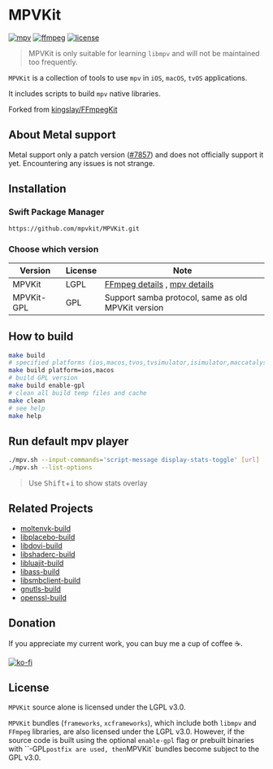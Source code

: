 # MPVKit

[![mpv](https://img.shields.io/badge/mpv-v0.38.0-blue.svg)](https://github.com/mpv-player/mpv)
[![ffmpeg](https://img.shields.io/badge/ffmpeg-n7.0.1-blue.svg)](https://github.com/FFmpeg/FFmpeg)
[![license](https://img.shields.io/github/license/mpvkit/MPVKit)](https://github.com/mpvkit/MPVKit/main/LICENSE)

> MPVKit is only suitable for learning `libmpv` and will not be maintained too frequently.

`MPVKit` is a collection of tools to use `mpv` in `iOS`, `macOS`, `tvOS` applications.

It includes scripts to build `mpv` native libraries.

Forked from [kingslay/FFmpegKit](https://github.com/kingslay/FFmpegKit)

## About Metal support

Metal support only a patch version ([#7857](https://github.com/mpv-player/mpv/pull/7857)) and does not officially support it yet. Encountering any issues is not strange. 

## Installation

### Swift Package Manager

```
https://github.com/mpvkit/MPVKit.git
```

### Choose which version

| Version | License | Note |
|---|---|---|
| MPVKit | LGPL | [FFmpeg details](https://github.com/FFmpeg/FFmpeg/blob/master/LICENSE.md) , [mpv details](https://github.com/mpv-player/mpv/blob/master/Copyright) |
| MPVKit-GPL | GPL | Support samba protocol, same as old MPVKit version |


## How to build

```bash
make build
# specified platforms (ios,macos,tvos,tvsimulator,isimulator,maccatalyst,xros,xrsimulator)
make build platform=ios,macos
# build GPL version
make build enable-gpl
# clean all build temp files and cache
make clean
# see help
make help
```

## Run default mpv player

```bash
./mpv.sh --input-commands='script-message display-stats-toggle' [url]
./mpv.sh --list-options
```

> Use <kbd>Shift</kbd>+<kbd>i</kbd> to show stats overlay

## Related Projects

* [moltenvk-build](https://github.com/mpvkit/moltenvk-build)
* [libplacebo-build](https://github.com/mpvkit/libplacebo-build)
* [libdovi-build](https://github.com/mpvkit/libdovi-build)
* [libshaderc-build](https://github.com/mpvkit/libshaderc-build)
* [libluajit-build](https://github.com/mpvkit/libluajit-build)
* [libass-build](https://github.com/mpvkit/libass-build)
* [libsmbclient-build](https://github.com/mpvkit/libsmbclient-build)
* [gnutls-build](https://github.com/mpvkit/gnutls-build)
* [openssl-build](https://github.com/mpvkit/openssl-build)

## Donation

If you appreciate my current work, you can buy me a cup of coffee ☕️.

[![ko-fi](https://ko-fi.com/img/githubbutton_sm.svg)](https://ko-fi.com/C0C410P7UN)

## License

`MPVKit` source alone is licensed under the LGPL v3.0.

`MPVKit` bundles (`frameworks`, `xcframeworks`), which include both `libmpv` and `FFmpeg` libraries, are also licensed under the LGPL v3.0. However, if the source code is built using the optional `enable-gpl` flag or prebuilt binaries with ``-GPL` postfix are used, then `MPVKit` bundles become subject to the GPL v3.0.